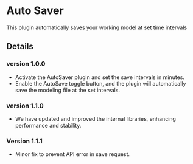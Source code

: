 # Auto Saver

This plugin automatically saves your working model at set time intervals

## Details

### version 1.0.0

- Activate the AutoSaver plugin and set the save intervals in minutes.
- Enable the AutoSave toggle button, and the plugin will automatically save the modeling file at the set intervals.

### version 1.1.0

- We have updated and improved the internal libraries, enhancing performance and stability.

### Version 1.1.1

- Minor fix to prevent API error in save request.
